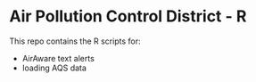 # Air Pollution Control District - R

This repo contains the R scripts for:

* AirAware text alerts 
* loading AQS data 